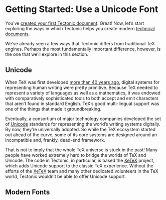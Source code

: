 # Getting Started: Use a Unicode Font

You’ve [created your first Tectonic document][first-document]. Great! Now, let’s
start exploring the ways in which Tectonic helps you create modern [technical
documents][tech-docs].

[first-document]: ./first-document.md
[tech-docs]: ../introduction/index.md#technical-documents

We’ve already seen a few ways that Tectonic differs from traditional TeX
engines. Perhaps the most fundamentally important difference, however, is the
one that we’ll explore in this section.


## Unicode

When TeX was first developed [more than 40 years ago][tex-history], digital
systems for representing human writing were pretty primitive. Because TeX needed
to represent a variety of languages as well as a mathematics, it was endowed
with comparatively sophisticated tools to both accept and emit characters that
aren’t found in standard English. TeX’s good multi-lingual support was one of
the things that made it groundbreaking.

[tex-history]: https://en.wikipedia.org/wiki/TeX#History

Eventually, a consortium of major technology companies developed the set of
[Unicode] standards for representing the world’s writing systems digitally. By
now, they’re universally adopted. So while the TeX ecosystem started out ahead
of the curve, some of its core systems are designed around an incompatible and,
frankly, dead-end framework.

[Unicode]: https://home.unicode.org/

That is not to imply that the whole TeX universe is stuck in the past! Many
people have worked extremely hard to bridge the worlds of TeX and Unicode. The
code in Tectonic, in particular, is based the [XeTeX] project, which adds
Unicode support to the classic TeX experience. Without the efforts of the
[XeTeX] team and many other dedicated volunteers in the TeX world, Tectonic
wouldn’t be able to offer Unicode support.

[XeTeX]: http://xetex.sourceforge.net/


## Modern Fonts
